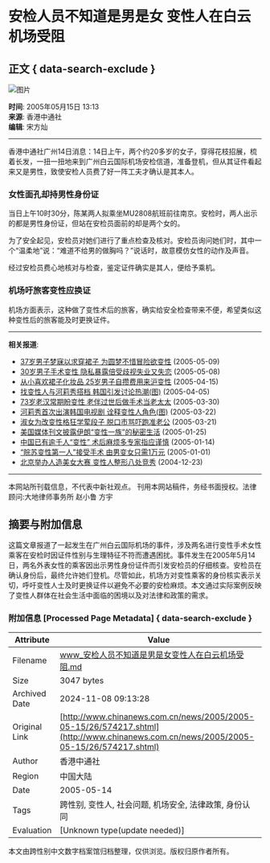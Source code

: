 # 安检人员不知道是男是女 变性人在白云机场受阻

## 正文 { data-search-exclude }


![图片](http://www.chinanews.com.cn/fileftp/2004-09-13/_1095043413_zxlogo.gif)

**时间**: 2005年05月15日 13:13  
**来源**: 香港中通社  
**编辑**: 宋方灿  

---

香港中通社广州14日消息：14日上午，两个约20多岁的女子，穿得花枝招展，梳着长发，一扭一扭地来到广州白云国际机场安检信道，准备登机，但从其证件看起来又是男性，致使安检人员费了好一阵工夫才确认是其本人。

### 女性面孔却持男性身份证

当日上午10时30分，陈某两人拟乘坐MU2808航班前往南京。安检时，两人出示的都是男性身份证，但站在安检员面前的却是两个女的。

为了安全起见，安检员对她们进行了重点检查及核对。安检员询问她们时，其中一个“温柔地”说：“难道不给男的做胸吗？”说话时，故意模仿女性的动作及声音。

经过安检员费心地核对与检查，鉴定证件确实是其人，便给予乘机。

### 机场吁旅客变性应换证

机场方面表示，这种做了变性术后的旅客，确实给安全检查带来不便，希望类似这种变性后的旅客能及时更换证件。

---

**相关报道**:
- [37岁男子梦寐以求穿裙子 为圆梦不惜冒险欲变性](http://www.chinanews.com.cn/news/2005/2005-05-09/26/571681.shtml) (2005-05-09)
- [30岁男子手术变性 隐私暴露倍受歧视失业又失恋](http://www.chinanews.com.cn/news/2005/2005-05-08/26/571075.shtml) (2005-05-08)
- [从小喜欢裙子化妆品 25岁男子自攒费用来沪变性](http://www.sh.chinanews.com.cn/news/2005-04-15/1/25459.html) (2005-04-15)
- [找变性人与河莉秀搭档 韩国引发讨论热潮(图)](http://www.chinanews.com.cn/news/2005/2005-04-05/26/559271.shtml) (2005-04-05)
- [73岁老汉常期盼变性 老伴过世后做手术当老太太](http://www.chinanews.com.cn/news/2005/2005-03-30/26/556990.shtml) (2005-03-30)
- [河莉秀首次出演韩国电视剧 诠释变性人角色(图)](http://www.chinanews.com.cn/news/2005/2005-03-22/26/553444.shtml) (2005-03-22)
- [淑女为改变性格狂学荤段子 脱口市骂吓跑准老公](http://www.chinanews.com.cn/news/2005/2005-03-21/26/553026.shtml) (2005-03-21)
- [美国媒体刊文披露伊朗“变性一族”的秘密生活](http://www.chinanews.com.cn/news/2005/2005-01-25/26/533077.shtml) (2005-01-25)
- [中国已有逾千人“变性” 术后麻烦多专家指应谨慎](http://www.chinanews.com.cn/news/2005/2005-01-14/26/528518.shtml) (2005-01-14)
- [“皖苏变性第一人”接受手术 由男变女只需1万元](http://www.chinanews.com.cn/news/2004/2005-01-01/26/523494.shtml) (2005-01-01)
- [北京举办人造美女大赛 变性人整形八处竞秀](http://www.bj.chinanews.com.cn/news/2004/2004-12-23/1/141.html) (2004-12-23)

---

本网站所刊载信息，不代表中新社观点。 刊用本网站稿件，务经书面授权。法律顾问:大地律师事务所 赵小鲁 方宇

## 摘要与附加信息

<!-- tcd_abstract -->
这篇文章报道了一起发生在广州白云国际机场的事件，涉及两名进行变性手术女性乘客在安检时因证件性别与生理特征不符而遭遇困扰。事件发生在2005年5月14日，两名外表女性的乘客因出示男性身份证件而引发安检员的仔细核查。安检员在确认身份后，最终允许她们登机。尽管如此，机场方对变性乘客的身份核实表示关切，呼吁变性人士及时更换证件以避免不必要的安检麻烦。本文通过实际案例反映了变性人群体在社会生活中面临的困境以及对法律和政策的需求。
<!-- tcd_abstract_end -->

### 附加信息 [Processed Page Metadata] { data-search-exclude }

| Attribute       | Value                                  |
|-----------------|----------------------------------------|
| Filename        | www_安检人员不知道是男是女变性人在白云机场受阻.md                             |
| Size            | 3047 bytes                           |
| Archived Date   | 2024-11-08 09:13:28                             |
| Original Link   | [http://www.chinanews.com.cn/news/2005/2005-05-15/26/574217.shtml](http://www.chinanews.com.cn/news/2005/2005-05-15/26/574217.shtml)                       |
| Author          | 香港中通社                               |
| Region          | 中国大陆                               |
| Date            | 2005-05-14                                 |
| Tags            | 跨性别, 变性人, 社会问题, 机场安全, 法律政策, 身份认同                                 |
| Evaluation            | [Unknown type(update needed)]                                 |
<!-- tcd_table_end -->

本文由跨性别中文数字档案馆归档整理，仅供浏览。版权归原作者所有。
